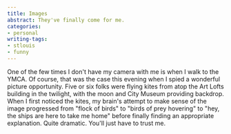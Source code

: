 ```yaml
---
title: Images
abstract: They've finally come for me.
categories:
- personal
writing-tags:
- stlouis
- funny
---
```


One of the few times I don't have my camera with me is when I walk to the YMCA.  Of course, that was the case this evening when I spied a wonderful picture opportunity.  Five or six folks were flying kites from atop the Art Lofts building in the twilight, with the moon and City Museum providing backdrop.  When I first noticed the kites, my brain's attempt to make sense of the image progressed from "flock of birds" to "birds of prey hovering" to "hey, the ships are here to take me home" before finally finding an appropriate explanation.  Quite dramatic.  You'll just have to trust me.
